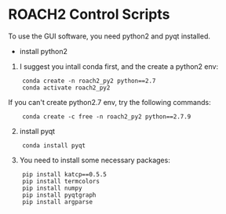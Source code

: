 # ROACH2 Control Scripts
To use the GUI software, you need python2 and pyqt installed.
* install python2
1. I suggest you intall conda first, and the create a python2 env:
```
	conda create -n roach2_py2 python==2.7
	conda activate roach2_py2
```
   If you can't create python2.7 env, try the following commands:
```
	conda create -c free -n roach2_py2 python==2.7.9
```
2. install pyqt
```
	conda install pyqt
```
3. You need to install some necessary packages:
```
	pip install katcp==0.5.5
	pip install termcolors
	pip install numpy
	pip install pyqtgraph
	pip install argparse
```


